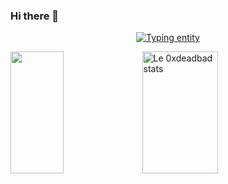 ### Hi there 👋

<p align="center">
    <a href="https://git.io/typing-svg"><img src="https://readme-typing-svg.demolab.com?font=VT323&size=22&duration=3500&pause=1000&color=00CF0C&background=000000&center=true&vCenter=true&width=435&lines=Welcome+to+my+GitHub+repository;Thanks+for+visiting;Feel+free+to+look+around+and+check+some+repos;I've+been+trying+to+make+this+more+interesting;It+took+a+long+time;More+than+you+think" alt="Typing entity" /></a>
</p>

<div>
    <img width="41%" height="195px" src="https://github-readme-stats.vercel.app/api/top-langs/?username=0xdeadbad&layout=compact&hide_border=true&title_color=00cf0c&text_color=00cf0c&bg_color=0d0000" />
    <img width="49%" height="195px" src="https://github-readme-stats.vercel.app/api?username=0xdeadbad&show_icons=true&count_private=true&hide_border=true&title_color=00cf0c&icon_color=00cf0c&text_color=00cf0c&bg_color=0d0000" alt="Le 0xdeadbad stats" />
</div>
